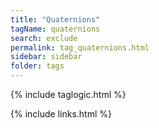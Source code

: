 ```yaml
---
title: "Quaternions"
tagName: quaternions
search: exclude
permalink: tag_quaternions.html
sidebar: sidebar
folder: tags
---
```

{% include taglogic.html %}

{% include links.html %}
